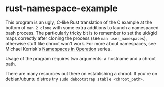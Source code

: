 # rust-namespace-example
This program is an ugly, C-like Rust translation of the C example at the bottom of `man 2 clone` with some extra additions to launch a namespaced bash process. The particularly tricky bit is to remember to set the uid/gid maps correctly after cloning the process (see `man user_namespaces`), otherwise stuff like chroot won't work. For more about namespaces, see Michael Kerrisk's [Namespaces in Operation](https://lwn.net/Articles/531114/) series. 

Usage of the program requires two arguments: a hostname and a chroot path.

There are many resources out there on establishing a chroot. If you're on debian/ubuntu distros try `sudo debootstrap stable <chroot_path>`.